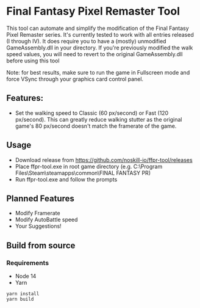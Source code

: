 # Final Fantasy Pixel Remaster Tool

This tool can automate and simplify the modification of the Final Fantasy Pixel Remaster series. It's currently tested to work with all entries released (I through IV). It does require you to have a (mostly) unmodified GameAssembly.dll in your directory. If you're previously modified the walk speed values, you will need to revert to the original GameAssembly.dll before using this tool

Note: for best results, make sure to run the game in Fullscreen mode and force VSync through your graphics card control panel.

## Features:
  - Set the walking speed to Classic (60 px/second) or Fast (120 px/second). This can greatly reduce walking stutter as the original game's 80 px/second doesn't match the framerate of the game. 

## Usage
  - Download release from https://github.com/noskill-io/ffpr-tool/releases
  - Place ffpr-tool.exe in root game directory (e.g. C:\Program Files\Steam\steamapps\common\FINAL FANTASY PR\)
  - Run ffpr-tool.exe and follow the prompts

## Planned Features
  - Modify Framerate
  - Modify AutoBattle speed
  - Your Suggestions!
  
## Build from source

  ### Requirements
  - Node 14
  - Yarn
  ```
  yarn install
  yarn build
  ``` 
